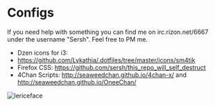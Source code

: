 Configs
=========
If you need help with something you can find me on irc.rizon.net/6667 under the username "Sersh". Feel free to PM me.

* Dzen icons for i3:
* https://github.com/Lykathia/.dotfiles/tree/master/icons/sm4tik
* Firefox CSS: https://github.com/sersh/this_repo_will_self_destruct
* 4Chan Scripts: http://seaweedchan.github.io/4chan-x/ and http://seaweedchan.github.io/OneeChan/

![lericeface](http://a.pomf.se/la73q.png)
